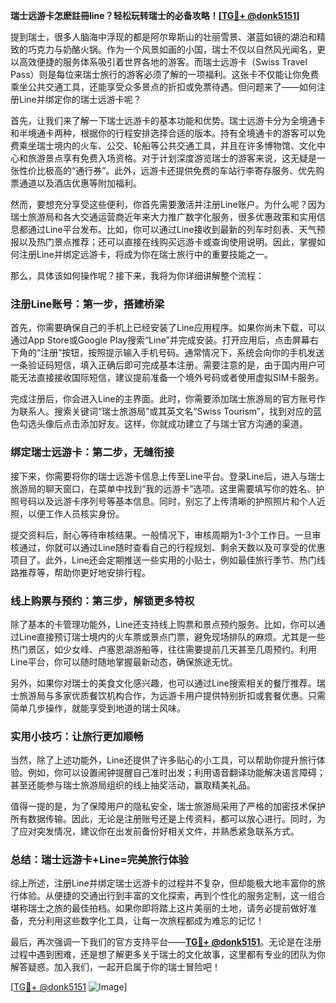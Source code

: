 **瑞士远游卡怎麽註冊line？轻松玩转瑞士的必备攻略！[[TG💪+ @donk5151](https://t.me/s/donk5151)]**

提到瑞士，很多人脑海中浮现的都是阿尔卑斯山的壮丽雪景、湛蓝如镜的湖泊和精致的巧克力与奶酪火锅。作为一个风景如画的小国，瑞士不仅以自然风光闻名，更以高效便捷的服务体系吸引着世界各地的游客。而瑞士远游卡（Swiss Travel Pass）则是每位来瑞士旅行的游客必须了解的一项福利。这张卡不仅能让你免费乘坐公共交通工具，还能享受众多景点的折扣或免票待遇。但问题来了——如何注册Line并绑定你的瑞士远游卡呢？

首先，让我们来了解一下瑞士远游卡的基本功能和优势。瑞士远游卡分为全境通卡和半境通卡两种，根据你的行程安排选择合适的版本。持有全境通卡的游客可以免费乘坐瑞士境内的火车、公交、轮船等公共交通工具，并且在许多博物馆、文化中心和旅游景点享有免费入场资格。对于计划深度游览瑞士的游客来说，这无疑是一张性价比极高的“通行券”。此外，远游卡还提供免费的车站行李寄存服务、优先购票通道以及酒店优惠等附加福利。

然而，要想充分享受这些便利，你首先需要激活并注册Line账户。为什么呢？因为瑞士旅游局和各大交通运营商近年来大力推广数字化服务，很多优惠政策和实用信息都通过Line平台发布。比如，你可以通过Line接收到最新的列车时刻表、天气预报以及热门景点推荐；还可以直接在线购买远游卡或查询使用说明。因此，掌握如何注册Line并绑定远游卡，将成为你在瑞士旅行中的重要技能之一。

那么，具体该如何操作呢？接下来，我将为你详细讲解整个流程：

### 注册Line账号：第一步，搭建桥梁

首先，你需要确保自己的手机上已经安装了Line应用程序。如果你尚未下载，可以通过App Store或Google Play搜索“Line”并完成安装。打开应用后，点击屏幕右下角的“注册”按钮，按照提示输入手机号码。通常情况下，系统会向你的手机发送一条验证码短信，填入正确后即可完成基本注册。需要注意的是，由于国内用户可能无法直接接收国际短信，建议提前准备一个境外号码或者使用虚拟SIM卡服务。

完成注册后，你会进入Line的主界面。此时，你需要添加瑞士旅游局的官方账号作为联系人。搜索关键词“瑞士旅游局”或其英文名“Swiss Tourism”，找到对应的蓝色勾选头像后点击添加好友。这样，你就成功建立了与瑞士官方沟通的渠道。

### 绑定瑞士远游卡：第二步，无缝衔接

接下来，你需要将你的瑞士远游卡信息上传至Line平台。登录Line后，进入与瑞士旅游局的聊天窗口，在菜单中找到“我的远游卡”选项。这里需要填写你的姓名、护照号码以及远游卡序列号等基本信息。同时，别忘了上传清晰的护照照片和个人近照，以便工作人员核实身份。

提交资料后，耐心等待审核结果。一般情况下，审核周期为1-3个工作日。一旦审核通过，你就可以通过Line随时查看自己的行程规划、剩余天数以及可享受的优惠项目了。此外，Line还会定期推送一些实用的小贴士，例如最佳旅行季节、热门线路推荐等，帮助你更好地安排行程。

### 线上购票与预约：第三步，解锁更多特权

除了基本的卡管理功能外，Line还支持线上购票和景点预约服务。比如，你可以通过Line直接预订瑞士境内的火车票或景点门票，避免现场排队的麻烦。尤其是一些热门景区，如少女峰、卢塞恩湖游船等，往往需要提前几天甚至几周预约。利用Line平台，你可以随时随地掌握最新动态，确保旅途无忧。

另外，如果你对瑞士的美食文化感兴趣，也可以通过Line搜索相关的餐厅推荐。瑞士旅游局与多家优质餐饮机构合作，为远游卡用户提供特别折扣或套餐优惠。只需简单几步操作，就能享受到地道的瑞士风味。

### 实用小技巧：让旅行更加顺畅

当然，除了上述功能外，Line还提供了许多贴心的小工具，可以帮助你提升旅行体验。例如，你可以设置闹钟提醒自己准时出发；利用语音翻译功能解决语言障碍；甚至还能参与瑞士旅游局组织的线上抽奖活动，赢取精美礼品。

值得一提的是，为了保障用户的隐私安全，瑞士旅游局采用了严格的加密技术保护所有数据传输。因此，无论是注册账号还是上传资料，都可以放心进行。同时，为了应对突发情况，建议你在出发前备份好相关文件，并熟悉紧急联系方式。

### 总结：瑞士远游卡+Line=完美旅行体验

综上所述，注册Line并绑定瑞士远游卡的过程并不复杂，但却能极大地丰富你的旅行体验。从便捷的交通出行到丰富的文化探索，再到个性化的服务定制，这一组合堪称瑞士之旅的最佳拍档。如果你即将踏上这片美丽的土地，请务必提前做好准备，充分利用这些数字化工具，让每一次旅程都成为难忘的记忆！

最后，再次强调一下我们的官方支持平台——**[TG💪+ @donk5151](https://t.me/s/donk5151)**。无论是在注册过程中遇到困难，还是想了解更多关于瑞士的文化故事，这里都有专业的团队为你解答疑惑。加入我们，一起开启属于你的瑞士冒险吧！

[[TG💪+ @donk5151](https://t.me/s/donk5151) ![Image](https://i.postimg.cc/rwNCRYN7/Snipaste-2025-04-30-17-27-05.png)]
